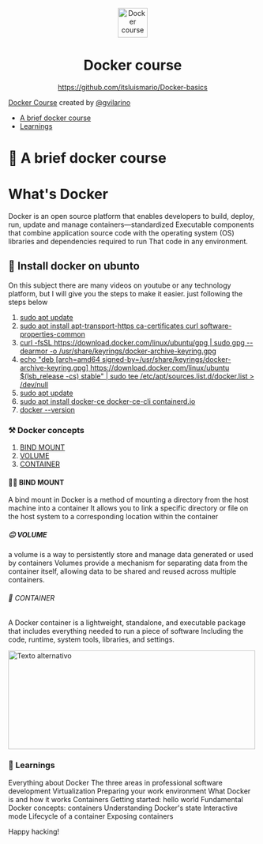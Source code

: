 <p align="center">
  <a href="https://static.platzi.com/media/achievements/badges-fundamentos-docker-c1277cec-3ef7-4557-9f83-2649bec9fe70.png" target="_blank">
    <img alt="Docker course" src="https://static.platzi.com/media/achievements/badges-fundamentos-docker-c1277cec-3ef7-4557-9f83-2649bec9fe70.png" width="60" />
  </a>
</p>
<h1 align="center">
  Docker course
</h1>
<p align="center">
  <a href="https://github.com/itsluismario/Docker-basics" target="_blank">
    https://github.com/itsluismario/Docker-basics
  </a>
</p>

[Docker Course](https://platzi.com/cursos/docker/) created by [@gvilarino](https://twitter.com/@gvilarino) 

* [A brief docker course](#-🐳-A-brief-docker-course)
* [Learnings](#-Learnings)

# 🐳 A brief docker course

<h1 aling="center"> What's Docker </h1>
Docker is an open source platform that enables developers to build, deploy, run, update and manage containers—standardized
Executable components that combine application source code with the operating system (OS) libraries and dependencies required to run
That code in any environment.

## 🤤 Install docker on ubunto 
On this subject there are many videos on youtube or any technology platform, but I will give you the steps to make it easier.
just following the steps below
 1. [sudo apt update](#id1)
 2. [sudo apt install apt-transport-https ca-certificates curl software-properties-common](#id2)
 3. [curl -fsSL https://download.docker.com/linux/ubuntu/gpg | sudo gpg --dearmor -o /usr/share/keyrings/docker-archive-keyring.gpg](#id3)
 4. [echo "deb [arch=amd64 signed-by=/usr/share/keyrings/docker-archive-keyring.gpg] https://download.docker.com/linux/ubuntu $(lsb_release -cs) stable" | sudo tee /etc/apt/sources.list.d/docker.list > /dev/null](#id4)
 5. [sudo apt update](#id5)
 6. [sudo apt install docker-ce docker-ce-cli containerd.io](#id6)
 7. [docker --version](#id7)

### ⚒️ Docker concepts 
1. [BIND MOUNT](#id1)
2. [VOLUME](#id2)
3. [CONTAINER](#id3)

#### 😮‍💨 BIND MOUNT
A bind mount in Docker is a method of mounting a directory from the host machine into a container
It allows you to link a specific directory or file on the host system to a corresponding location within the container
##### 😐 VOLUME
 a volume is a way to persistently store and manage data generated or used by containers
 Volumes provide a mechanism for separating data from the container itself, allowing data to be shared and reused across multiple containers.

###### 🥳 CONTAINER
A Docker container is a lightweight, standalone, and executable package that includes everything needed to run a piece of software
Including the code, runtime, system tools, libraries, and settings.

 <img src="https://miro.medium.com/v2/resize:fit:1079/1*3ds-PdxGGMN-ZzJH95_lsA.png" alt="Texto alternativo" width="500" height="200">


### 🚀 Learnings

Everything about Docker
The three areas in professional software development
Virtualization
Preparing your work environment
What Docker is and how it works
Containers
Getting started: hello world
Fundamental Docker concepts: containers
Understanding Docker's state
Interactive mode
Lifecycle of a container
Exposing containers

   
Happy hacking!
